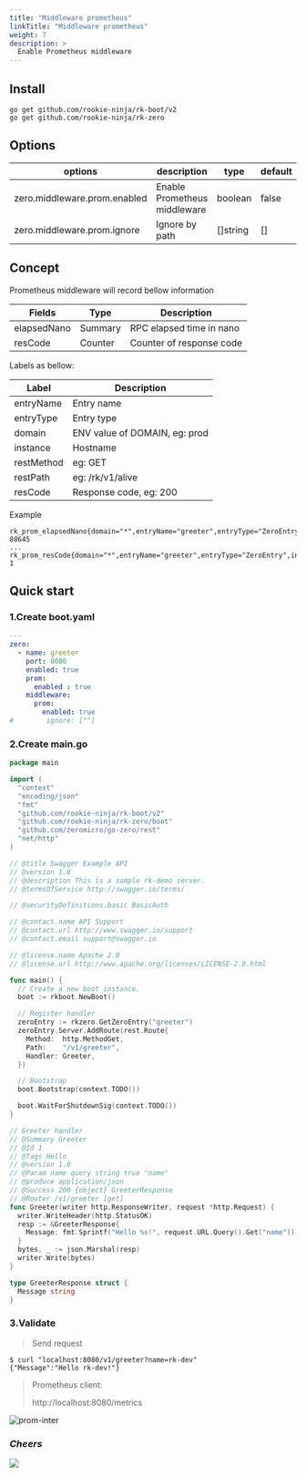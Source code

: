 ```yaml
---
title: "Middleware prometheus"
linkTitle: "Middleware prometheus"
weight: 7
description: >
  Enable Prometheus middleware
---
```


## Install
```shell script
go get github.com/rookie-ninja/rk-boot/v2
go get github.com/rookie-ninja/rk-zero
```

## Options
| options                      | description                  | type     | default |
|------------------------------|------------------------------|----------|---------|
| zero.middleware.prom.enabled | Enable Prometheus middleware | boolean  | false   |
| zero.middleware.prom.ignore  | Ignore by path               | []string | []      |

## Concept
Prometheus middleware will record bellow information

| Fields      | Type    | Description              |
|-------------|---------|--------------------------|
| elapsedNano | Summary | RPC elapsed time in nano |
| resCode     | Counter | Counter of response code |

Labels as bellow:

| Label      | Description                   |
|------------|-------------------------------|
| entryName  | Entry name                    |
| entryType  | Entry type                    |
| domain     | ENV value of DOMAIN, eg: prod |
| instance   | Hostname                      |
| restMethod | eg: GET                       |
| restPath   | eg: /rk/v1/alive              |
| resCode    | Response code, eg: 200        |

Example

```shell
rk_prom_elapsedNano{domain="*",entryName="greeter",entryType="ZeroEntry",instance="lark.local",resCode="200",restMethod="GET",restPath="/v1/greeter",quantile="0.5"} 88645
...
rk_prom_resCode{domain="*",entryName="greeter",entryType="ZeroEntry",instance="lark.local",resCode="200",restMethod="GET",restPath="/v1/greeter"} 1
```

## Quick start
### 1.Create boot.yaml
```yaml
---
zero:
  - name: greeter
    port: 8080
    enabled: true
    prom:
      enabled : true
    middleware:
      prom:
        enabled: true
#        ignore: [""]
```

### 2.Create main.go
```go
package main

import (
  "context"
  "encoding/json"
  "fmt"
  "github.com/rookie-ninja/rk-boot/v2"
  "github.com/rookie-ninja/rk-zero/boot"
  "github.com/zeromicro/go-zero/rest"
  "net/http"
)

// @title Swagger Example API
// @version 1.0
// @description This is a sample rk-demo server.
// @termsOfService http://swagger.io/terms/

// @securityDefinitions.basic BasicAuth

// @contact.name API Support
// @contact.url http://www.swagger.io/support
// @contact.email support@swagger.io

// @license.name Apache 2.0
// @license.url http://www.apache.org/licenses/LICENSE-2.0.html

func main() {
  // Create a new boot instance.
  boot := rkboot.NewBoot()

  // Register handler
  zeroEntry := rkzero.GetZeroEntry("greeter")
  zeroEntry.Server.AddRoute(rest.Route{
    Method:  http.MethodGet,
    Path:    "/v1/greeter",
    Handler: Greeter,
  })

  // Bootstrap
  boot.Bootstrap(context.TODO())

  boot.WaitForShutdownSig(context.TODO())
}

// Greeter handler
// @Summary Greeter
// @Id 1
// @Tags Hello
// @version 1.0
// @Param name query string true "name"
// @produce application/json
// @Success 200 {object} GreeterResponse
// @Router /v1/greeter [get]
func Greeter(writer http.ResponseWriter, request *http.Request) {
  writer.WriteHeader(http.StatusOK)
  resp := &GreeterResponse{
    Message: fmt.Sprintf("Hello %s!", request.URL.Query().Get("name")),
  }
  bytes, _ := json.Marshal(resp)
  writer.Write(bytes)
}

type GreeterResponse struct {
  Message string
}
```

### 3.Validate
> Send request

```shell script
$ curl "localhost:8080/v1/greeter?name=rk-dev"
{"Message":"Hello rk-dev!"}
```

> Prometheus client:
>
> http://localhost:8080/metrics

![prom-inter](/rk-boot/user-guide/gin/basic/gin-prom-inter.png)

### _**Cheers**_
![](/rk-boot/user-guide/cheers.png)
